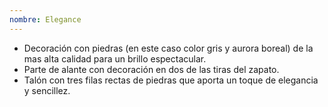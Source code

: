 ```yaml
---
nombre: Elegance
---
```

- Decoración con piedras (en este caso color gris y aurora boreal) de la mas alta calidad para un brillo espectacular.
- Parte de alante con decoración en dos de las tiras del zapato.
- Talón con tres filas rectas de piedras que aporta un toque de elegancia y sencillez.